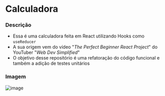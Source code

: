 # Calculadora

### Descrição
- Essa é uma calculadora feita em React utilizando Hooks como `useReducer`
- A sua origem vem do vídeo "_The Perfect Beginner React Project_" do YouTuber "_Web Dev Simplified_"
- O objetivo desse repositório é uma refatoração do código funcional e também a adição de testes unitários

### Imagem
![image](https://user-images.githubusercontent.com/85199880/152658402-60e86183-1838-4d6a-b9df-d9a17f546ecf.png)



